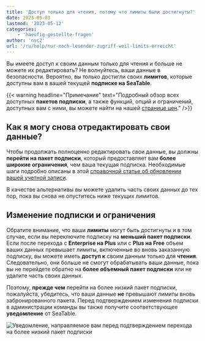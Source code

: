 ```yaml
---
title: 'Доступ только для чтения, потому что лимиты были достигнуты?'
date: 2023-05-03
lastmod: '2023-05-12'
categories:
    - 'haeufig-gestellte-fragen'
author: 'nsc2'
url: '/ru/help/nur-noch-lesender-zugriff-weil-limits-erreicht'
---
```


Вы имеете доступ к своим данным только для чтения и больше не можете их редактировать? Не волнуйтесь, ваши данные в безопасности. Вероятно, вы только достигли своих **лимитов**, которые доступны вам в вашей текущей **подписке на SeaTable**.

{{< warning headline="Примечание" text="Подробный обзор всех доступных **пакетов подписки**, а также функций, опций и ограничений, доступных вам с ними, вы можете найти на нашей [странице цен](https://seatable.io/ru/preise/)." />}}

## Как я могу снова отредактировать свои данные?

Чтобы продолжать полноценно редактировать свои данные, вы должны **перейти на пакет подписки**, который предоставляет вам **более широкие ограничения**, чем ваша текущая подписка. Необходимые шаги подробно описаны в этой [справочной статье об обновлении вашей учетной записи](https://seatable.io/ru/docs/abo-abrechnung/plus-oder-enterprise-abonnement-buchen/).

В качестве альтернативы вы можете удалить часть своих данных до тех пор, пока вы снова не опуститесь ниже текущих лимитов.

## Изменение подписки и ограничения

Обратите внимание, что ваши **лимиты** могут быть достигнуты и в том случае, если вы переключите подписку на **меньший пакет подписки**. Если после перехода с **Enterprise на Plus** или с **Plus на Free** объем ваших данных превышает лимиты, включенные во вновь заказанную подписку, вы можете иметь **доступ к** своим данным только для **чтения**. Следовательно, они больше не смогут обрабатывать ваши данные, пока вы не перейдете обратно на **более объемный пакет подписки** или не удалите часть своих данных.

Поэтому, **прежде чем** перейти на более низкий пакет подписки, пожалуйста, убедитесь, что ваши данные **не** превышают лимиты вновь забронированного пакета. Перед подтверждением изменения подписки в администрации команды вы также получите соответствующее **уведомление** от SeaTable.

![Уведомление, направляемое вам перед подтверждением перехода на более низкий пакет подписки](https://seatable.io/wp-content/uploads/2023/01/Hinweis-Wechsel-Abo-Paket.png)
